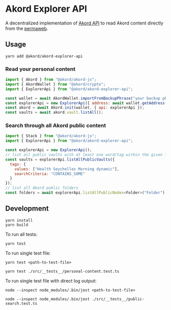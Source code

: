 # Akord Explorer API

A decentralized implementation of [Akord API](https://github.com/Akord-com/akord-js/blob/main/src/api/api.ts) to read Akord content directly from the [permaweb](https://www.arweave.org/).

## Usage
```
yarn add @akord/akord-explorer-api
```

### Read your personal content
```javascript
import { Akord } from "@akord/akord-js";
import { AkordWallet } from "@akord/crypto";
import { ExplorerApi } from "@akord/akord-explorer-api";

const wallet = await AkordWallet.importFromBackupPhrase("your backup phrase here");
const explorerApi = new ExplorerApi({ address: await wallet.getAddress() });
const akord = await Akord.init(wallet, { api: explorerApi });
const vaults = await akord.vault.listAll();
```

### Search through all Akord public content
```javascript
import { Stack } from "@akord/akord-js";
import { ExplorerApi } from "@akord/akord-explorer-api";

const explorerApi = new ExplorerApi();
// list all public vaults with at least one word/tag within the given list
const vaults = explorerApi.listAllPublicVaults({
  tags: {
    values: ["Health Seychelles Morning dynamic"],
    searchCriteria: "CONTAINS_SOME"
  }
});
// list all Akord public folders
const folders = await explorerApi.listAllPublicNodes<Folder>("Folder");
```

## Development
```
yarn install
yarn build
```

To run all tests:
```
yarn test
```

To run single test file:
```
yarn test <path-to-test-file>

yarn test ./src/__tests__/personal-content.test.ts
```

To run single test file with direct log output:
```
node --inspect node_modules/.bin/jest <path-to-test-file>

node --inspect node_modules/.bin/jest ./src/__tests__/public-search.test.ts
```